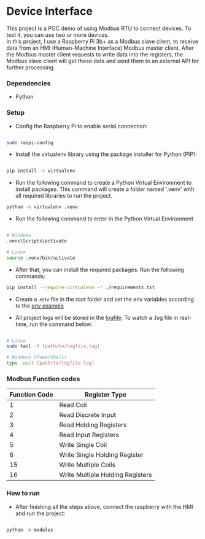 # Device Interface

This project is a POC demo of using Modbus RTU to connect devices. To test it, you can use two or more devices.  
In this project, I use a Raspberry Pi 3b+ as a Modbus slave client, to receive data from an HMI (Human-Machine Interface) Modbus master client.
After the Modbus master client requests to write data into the registers, the Modbus slave client will get these data and send them to an external API for further processing.


### Dependencies

- Python

### Setup

- Config the Raspberry Pi to enable serial connection:

```bash

sudo raspi-config
```

- Install the virtualenv library using the package installer for Python (PIP):

```bash

pip install -r virtualenv
```

- Run the following command to create a Python Virtual Environment to install packages. This command will create
  a folder named '.venv' with all required libraries to run the project.

```bash
python -m virtualenv .venv
```

- Run the following command to enter in the Python Virtual Environment

```bash

# Windows
.venv\Scripts\activate

# Linux
source .venv/bin/activate
```

- After that, you can install the required packages. Run the following commands:

```bash
pip install --require-virtualenv -r ./requirements.txt
```

- Create a .env file in the root folder and set the env variables according to the [env example](.env.example)

- All project logs will be stored in the [logfile](./application.log). To watch a .log file in real-time, run the command below:

```bash

# Linux
sudo tail -f [path/to/logfile.log]

# Windows (PowerShell)
type -wait [path/to/logfile.log]

```

### Modbus Function codes

| Function Code | Register Type                    |
|---------------|----------------------------------|
| 1	            | Read Coil                        |
| 2	            | Read Discrete Input              |
| 3	            | Read Holding Registers           |
| 4	            | Read Input Registers             |
| 5	            | Write Single Coil                |
| 6	            | Write Single Holding Register    |
| 15	           | Write Multiple Coils             |
| 16	           | Write Multiple Holding Registers |

### How to run

- After finishing all the steps above, connect the raspberry with the HMI and run the project:

```bash

python -m modules
```

